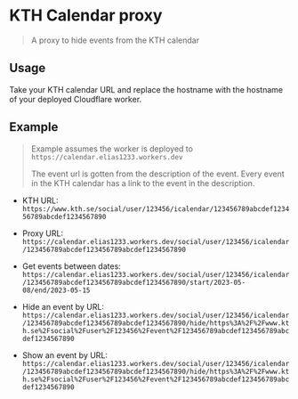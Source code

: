 # KTH Calendar proxy

> A proxy to hide events from the KTH calendar

## Usage

Take your KTH calendar URL and replace the hostname with the hostname of your deployed Cloudflare worker.

## Example

> Example assumes the worker is deployed to `https://calendar.elias1233.workers.dev`
>
> The event url is gotten from the description of the event. Every event in the KTH calendar has a link to the event in the description.

- KTH URL: `https://www.kth.se/social/user/123456/icalendar/123456789abcdef123456789abcdef1234567890`

- Proxy URL: `https://calendar.elias1233.workers.dev/social/user/123456/icalendar/123456789abcdef123456789abcdef1234567890`

- Get events between dates: `https://calendar.elias1233.workers.dev/social/user/123456/icalendar/123456789abcdef123456789abcdef1234567890/start/2023-05-08/end/2023-05-15`

- Hide an event by URL: `https://calendar.elias1233.workers.dev/social/user/123456/icalendar/123456789abcdef123456789abcdef1234567890/hide/https%3A%2F%2Fwww.kth.se%2Fsocial%2Fuser%2F123456%2Fevent%2F123456789abcdef123456789abcdef1234567890`

- Show an event by URL: `https://calendar.elias1233.workers.dev/social/user/123456/icalendar/123456789abcdef123456789abcdef1234567890/hide/https%3A%2F%2Fwww.kth.se%2Fsocial%2Fuser%2F123456%2Fevent%2F123456789abcdef123456789abcdef1234567890`

